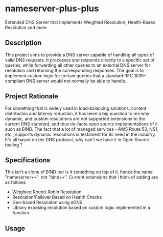 # nameserver-plus-plus

Extended DNS Server that implements Weighted Resolution, Health-Based Resolution and more

## Description

This project aims to provide a DNS server capable of handling all types of valid DNS requests. It processes and responds directly to a specific set of queries, while forwarding all other queries to an external DNS server for resolution and returning the corresponding responses. The goal is to implement custom logic for certain queries that a standard RFC 1035–compliant DNS server would not normally be able to handle.

## Project Rationale

For something that is widely used in load-balancing solutions, content distribution and latency reduction, it has been a big question to me why dynamic, and custom resolutions are not supported extensions to the current DNS standard, and thus de-facto open source implementations of it such as BIND. The fact that a lot of managed services - AWS Route 53, NS1, etc., supports dynamic resolutions is testament for its need in the industry. It's all based on the DNS protocol, why can't we have it in Open Source tooling ?

## Specifications

This isn't a clone of BIND nor is it something on top of it, hence the name "nameserver++", not "bind++". Current extensions that I think of adding are as follows:

- Weighted Round-Robin Resolution
- Resolution/Failover Based on Health Checks
- Geo-based Resolution using eDNS
- Library exposing resolution based on custom logic implemented in a function

## Usage
